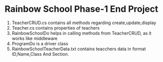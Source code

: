 ﻿# Rainbow School Phase-1 End Project
1. TeacherCRUD.cs contains all methods regarding create,update,display<br/>
2. Teacher.cs contains properties of teachers<br/>
3. RainbowSchoolDo helps in calling methods from TeacherCRUD, as it works like middleware<br/>
4. ProgramDo is a driver class<br/>
5. RainbowSchoolTeacherData.txt contains teacchers data in format ID,Name,Class And Section.